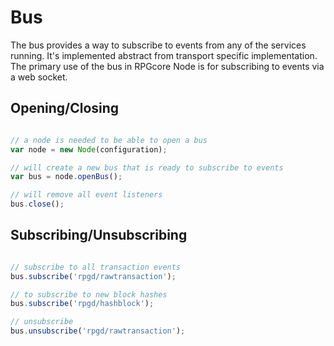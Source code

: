 # Bus
The bus provides a way to subscribe to events from any of the services running. It's implemented abstract from transport specific implementation. The primary use of the bus in RPGcore Node is for subscribing to events via a web socket.

## Opening/Closing

```javascript

// a node is needed to be able to open a bus
var node = new Node(configuration);

// will create a new bus that is ready to subscribe to events
var bus = node.openBus();

// will remove all event listeners
bus.close();
```

## Subscribing/Unsubscribing

```javascript

// subscribe to all transaction events
bus.subscribe('rpgd/rawtransaction');

// to subscribe to new block hashes
bus.subscribe('rpgd/hashblock');

// unsubscribe
bus.unsubscribe('rpgd/rawtransaction');
```
